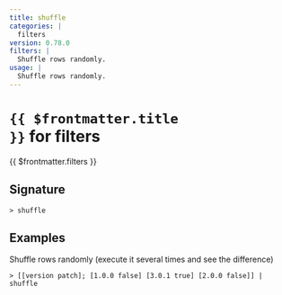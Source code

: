 ```yaml
---
title: shuffle
categories: |
  filters
version: 0.78.0
filters: |
  Shuffle rows randomly.
usage: |
  Shuffle rows randomly.
---
```


# <code>{{ $frontmatter.title }}</code> for filters

<div class='command-title'>{{ $frontmatter.filters }}</div>

## Signature

```> shuffle ```

## Examples

Shuffle rows randomly (execute it several times and see the difference)
```shell
> [[version patch]; [1.0.0 false] [3.0.1 true] [2.0.0 false]] | shuffle

```
